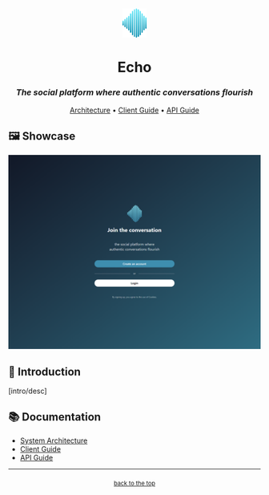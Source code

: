 <!-- HEADER -->
<br id="top" />
<p align="center">
  <a href="https://github.com/nednella/echo" target="_blank" rel="noopener noreferrer">
    <img src="./docs/assets/echo-logo-256-light-gradient.svg" width="48" />
  </a>
</p>
<div align="center">
  <h1>Echo</h1>
  <h3><i>The social platform where authentic conversations flourish</i></h3>
  <p>
    <a href="./docs/architecture.md">Architecture</a> •
    <a href="./docs/client.md">Client Guide</a> •
    <a href="./docs/api.md">API Guide</a>
  </p>
</div>

## 🖼️ Showcase

![Landing page](./docs/assets/landing.png)

## 📜 Introduction

[intro/desc]

## 📚 Documentation

- [System Architecture](./docs/architecture.md)  
- [Client Guide](./docs/client.md)  
- [API Guide](./docs/api.md)  

---

<!-- FOOTER -->
<p align="center">
  <sub><a href="#top">back to the top</a></sub>
</p>